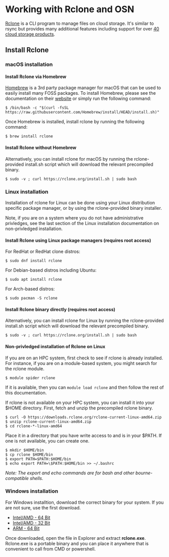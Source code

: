 # Working with Rclone and OSN
[Rclone](https://rclone.org/) is a CLI program to manage files on cloud storage. 
It's similar to rsync but provides many additional features including support for over 
[40 cloud storage products](https://rclone.org/#providers).

## Install Rclone
### macOS installation
#### Install Rclone via Homebrew

[Homebrew](https://brew.sh/) is a 3rd party package manager for macOS that can be used 
to easily install many FOSS packages. To install Homebrew, please see the documentation
on their [website](https://brew.sh) or simply run the following command:

```
$ /bin/bash -c "$(curl -fsSL https://raw.githubusercontent.com/Homebrew/install/HEAD/install.sh)"
```

Once Homebrew is installed, install rclone by running the following command:
```
$ brew install rclone
```

#### Install Rclone without Homebrew
Alternatively, you can install rclone for macOS by running the rclone-provided install.sh 
script which will download the relevant precompiled binary.

```
$ sudo -v ; curl https://rclone.org/install.sh | sudo bash
```

### Linux installation

Installation of rclone for Linux can be done using your Linux distribution specific
package manager, or by using the rclone-provided binary installer.

Note, if you are on a system where you do not have administrative privledges, see the
last section of the Linux installation documentation on non-privledged installation.

#### Install Rclone using Linux package managers (requires root access)
For RedHat or RedHat clone distros:

```
$ sudo dnf install rclone
```

For Debian-based distros including Ubuntu:
```
$ sudo apt install rclone
```
 
For Arch-based distros:
```
$ sudo pacman -S rclone
```

#### Install Rclone binary directly (requires root access)
  Alternatively, you can install rclone for Linux by running the rclone-provided install.sh
  script which will download the relevant precompiled binary.
  
  ```
  $ sudo -v ; curl https://rclone.org/install.sh | sudo bash
  ```
 
#### Non-privledged installation of Rclone on Linux

If you are on an HPC system, first check to see if rclone is already installed.
For instance, if you are on a module-based system, you might search for the rclone module.
```
$ module spider rclone
```

If it is available, then you can `module load rclone` and then follow the rest of this
documentation.

If rclone is not available on your HPC system, you can install it into your $HOME
directory. First, fetch and unzip the precompiled rclone binary.

```
$ curl -O https://downloads.rclone.org/rclone-current-linux-amd64.zip
$ unzip rclone-current-linux-amd64.zip
$ cd rclone-*-linux-amd64
```
Place it in a directory that you have write access to and is in your $PATH.
If one is not available, you can create one.

```
$ mkdir $HOME/bin
$ cp rclone $HOME/bin
$ export PATH=$PATH:$HOME/bin
$ echo export PATH=\$PATH:$HOME/bin >> ~/.bashrc
```

*Note: The export and echo commands are for bash and other bourne-compatible shells.*

### Windows installation

For Windows installtion, download the correct binary for your system. 
If you are not sure, use the first download.
- [Intel/AMD - 64 Bit](https://downloads.rclone.org/rclone-current-linux-amd64.zip)
- [Intel/AMD - 32 Bit](https://downloads.rclone.org/rclone-current-linux-386.zip)
- [ARM - 64 Bit](https://downloads.rclone.org/rclone-current-linux-arm64.zip)

Once downloaded, open the file in Explorer and extract **rclone.exe**.
Rclone.exe is a portable binary and you can place it anywhere that is convenient
to call from CMD or powershell.


